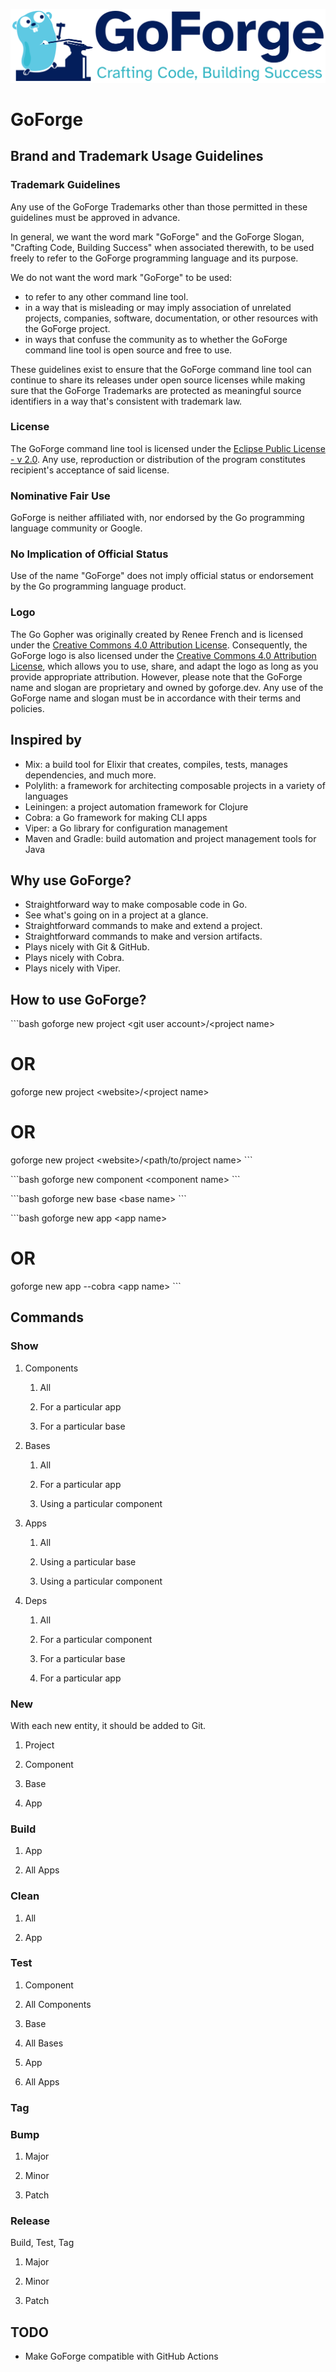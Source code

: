![](./resources/images/logo-long.svg)

# GoForge

## Brand and Trademark Usage Guidelines

### Trademark Guidelines

Any use of the GoForge Trademarks other than those permitted in these
guidelines must be approved in advance.

In general, we want the word mark "GoForge" and the GoForge Slogan,
\"Crafting Code, Building Success\" when associated therewith, to be
used freely to refer to the GoForge programming language and its
purpose.

We do not want the word mark \"GoForge\" to be used:

-   to refer to any other command line tool.
-   in a way that is misleading or may imply association of unrelated
    projects, companies, software, documentation, or other resources
    with the GoForge project.
-   in ways that confuse the community as to whether the GoForge command
    line tool is open source and free to use.

These guidelines exist to ensure that the GoForge command line tool can
continue to share its releases under open source licenses while making
sure that the GoForge Trademarks are protected as meaningful source
identifiers in a way that's consistent with trademark law.

### License

The GoForge command line tool is licensed under the [Eclipse Public
License - v 2.0](https://www.eclipse.org/legal/epl-2.0/). Any use,
reproduction or distribution of the program constitutes recipient\'s
acceptance of said license.

### Nominative Fair Use

GoForge is neither affiliated with, nor endorsed by the Go programming
language community or Google.

### No Implication of Official Status

Use of the name \"GoForge\" does not imply official status or
endorsement by the Go programming language product.

### Logo

The Go Gopher was originally created by Renee French and is licensed
under the [Creative Commons 4.0 Attribution
License](https://creativecommons.org/licenses/by/4.0/). Consequently,
the GoForge logo is also licensed under the [Creative Commons 4.0
Attribution License](https://creativecommons.org/licenses/by/4.0/),
which allows you to use, share, and adapt the logo as long as you
provide appropriate attribution. However, please note that the GoForge
name and slogan are proprietary and owned by goforge.dev. Any use of the
GoForge name and slogan must be in accordance with their terms and
policies.

## Inspired by

-   Mix: a build tool for Elixir that creates, compiles, tests, manages
    dependencies, and much more.
-   Polylith: a framework for architecting composable projects in a
    variety of languages
-   Leiningen: a project automation framework for Clojure
-   Cobra: a Go framework for making CLI apps
-   Viper: a Go library for configuration management
-   Maven and Gradle: build automation and project management tools for
    Java

## Why use GoForge?

-   Straightforward way to make composable code in Go.
-   See what\'s going on in a project at a glance.
-   Straightforward commands to make and extend a project.
-   Straightforward commands to make and version artifacts.
-   Plays nicely with Git & GitHub.
-   Plays nicely with Cobra.
-   Plays nicely with Viper.

## How to use GoForge?

\`\`\`bash goforge new project \<git user account\>/\<project name\>

# OR

goforge new project \<website\>/\<project name\>

# OR

goforge new project \<website\>/\<path/to/project name\> \`\`\`

\`\`\`bash goforge new component \<component name\> \`\`\`

\`\`\`bash goforge new base \<base name\> \`\`\`

\`\`\`bash goforge new app \<app name\>

# OR

goforge new app --cobra \<app name\> \`\`\`

## Commands

### Show

1.  Components

    1.  All

    2.  For a particular app

    3.  For a particular base

2.  Bases

    1.  All

    2.  For a particular app

    3.  Using a particular component

3.  Apps

    1.  All

    2.  Using a particular base

    3.  Using a particular component

4.  Deps

    1.  All

    2.  For a particular component

    3.  For a particular base

    4.  For a particular app

### New

With each new entity, it should be added to Git.

1.  Project

2.  Component

3.  Base

4.  App

### Build

1.  App

2.  All Apps

### Clean

1.  All

2.  App

### Test

1.  Component

2.  All Components

3.  Base

4.  All Bases

5.  App

6.  All Apps

### Tag

### Bump

1.  Major

2.  Minor

3.  Patch

### Release

Build, Test, Tag

1.  Major

2.  Minor

3.  Patch

## TODO

-   Make GoForge compatible with GitHub Actions
